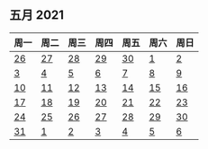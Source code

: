 <div class="logseq-tools-calendar"><h2>五月 2021</h2>
<table><thead><tr><th>周一</th><th>周二</th><th>周三</th><th>周四</th><th>周五</th><th>周六</th><th>周日</th></tr></thead><tbody><tr><td class="outofmonth"><a data-ref="2021-04-26" href="#/page/2021-04-26" class="page-ref">26</a></td><td class="outofmonth"><a data-ref="2021-04-27" href="#/page/2021-04-27" class="page-ref">27</a></td><td class="outofmonth"><a data-ref="2021-04-28" href="#/page/2021-04-28" class="page-ref">28</a></td><td class="outofmonth"><a data-ref="2021-04-29" href="#/page/2021-04-29" class="page-ref">29</a></td><td class="outofmonth"><a data-ref="2021-04-30" href="#/page/2021-04-30" class="page-ref">30</a></td><td><a data-ref="2021-05-01" href="#/page/2021-05-01" class="page-ref">1</a></td><td><a data-ref="2021-05-02" href="#/page/2021-05-02" class="page-ref">2</a></td></tr><tr><td><a data-ref="2021-05-03" href="#/page/2021-05-03" class="page-ref">3</a></td><td><a data-ref="2021-05-04" href="#/page/2021-05-04" class="page-ref">4</a></td><td><a data-ref="2021-05-05" href="#/page/2021-05-05" class="page-ref">5</a></td><td><a data-ref="2021-05-06" href="#/page/2021-05-06" class="page-ref">6</a></td><td><a data-ref="2021-05-07" href="#/page/2021-05-07" class="page-ref">7</a></td><td><a data-ref="2021-05-08" href="#/page/2021-05-08" class="page-ref">8</a></td><td><a data-ref="2021-05-09" href="#/page/2021-05-09" class="page-ref">9</a></td></tr><tr><td><a data-ref="2021-05-10" href="#/page/2021-05-10" class="page-ref">10</a></td><td><a data-ref="2021-05-11" href="#/page/2021-05-11" class="page-ref">11</a></td><td><a data-ref="2021-05-12" href="#/page/2021-05-12" class="page-ref">12</a></td><td><a data-ref="2021-05-13" href="#/page/2021-05-13" class="page-ref">13</a></td><td><a data-ref="2021-05-14" href="#/page/2021-05-14" class="page-ref">14</a></td><td><a data-ref="2021-05-15" href="#/page/2021-05-15" class="page-ref">15</a></td><td><a data-ref="2021-05-16" href="#/page/2021-05-16" class="page-ref">16</a></td></tr><tr><td><a data-ref="2021-05-17" href="#/page/2021-05-17" class="page-ref">17</a></td><td><a data-ref="2021-05-18" href="#/page/2021-05-18" class="page-ref">18</a></td><td><a data-ref="2021-05-19" href="#/page/2021-05-19" class="page-ref">19</a></td><td><a data-ref="2021-05-20" href="#/page/2021-05-20" class="page-ref">20</a></td><td><a data-ref="2021-05-21" href="#/page/2021-05-21" class="page-ref">21</a></td><td><a data-ref="2021-05-22" href="#/page/2021-05-22" class="page-ref">22</a></td><td><a data-ref="2021-05-23" href="#/page/2021-05-23" class="page-ref">23</a></td></tr><tr><td><a data-ref="2021-05-24" href="#/page/2021-05-24" class="page-ref">24</a></td><td><a data-ref="2021-05-25" href="#/page/2021-05-25" class="page-ref">25</a></td><td><a data-ref="2021-05-26" href="#/page/2021-05-26" class="page-ref">26</a></td><td><a data-ref="2021-05-27" href="#/page/2021-05-27" class="page-ref">27</a></td><td><a data-ref="2021-05-28" href="#/page/2021-05-28" class="page-ref">28</a></td><td><a data-ref="2021-05-29" href="#/page/2021-05-29" class="page-ref">29</a></td><td><a data-ref="2021-05-30" href="#/page/2021-05-30" class="page-ref">30</a></td></tr><tr><td><a data-ref="2021-05-31" href="#/page/2021-05-31" class="page-ref">31</a></td><td class="outofmonth"><a data-ref="2021-06-01" href="#/page/2021-06-01" class="page-ref">1</a></td><td class="outofmonth"><a data-ref="2021-06-02" href="#/page/2021-06-02" class="page-ref">2</a></td><td class="outofmonth"><a data-ref="2021-06-03" href="#/page/2021-06-03" class="page-ref">3</a></td><td class="outofmonth"><a data-ref="2021-06-04" href="#/page/2021-06-04" class="page-ref">4</a></td><td class="outofmonth"><a data-ref="2021-06-05" href="#/page/2021-06-05" class="page-ref">5</a></td><td class="outofmonth"><a data-ref="2021-06-06" href="#/page/2021-06-06" class="page-ref">6</a></td></tr></tbody></table></div>